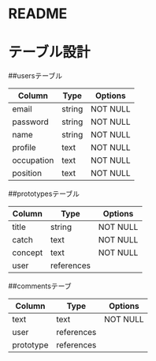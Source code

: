 # README

# テーブル設計

##usersテーブル

| Column     | Type   | Options  |
| ---------- | ------ | -------- |
| email      | string | NOT NULL |
| password   | string | NOT NULL |
| name       | string | NOT NULL |
| profile    | text   | NOT NULL |
| occupation | text   | NOT NULL |
| position   | text   | NOT NULL |


##prototypesテーブル

| Column  | Type       | Options  |
| ------- | ---------- | -------- |
| title   | string     | NOT NULL |
| catch   | text       | NOT NULL |
| concept | text       | NOT NULL |
| user    | references |          |


##commentsテーブ

| Column    | Type       | Options  |
| --------- | ---------- | -------- |
| text      | text       | NOT NULL |
| user      | references |          |
| prototype | references |          |
